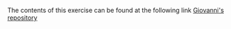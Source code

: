 The contents of this exercise can be found at the following link [Giovanni's repository](https://github.com/g-antinozzi/collaborative_project)
